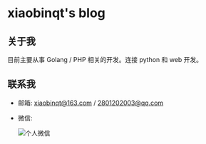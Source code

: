 # xiaobinqt's blog

## 关于我

目前主要从事 Golang / PHP 相关的开发。连接 python 和 web 开发。

## 联系我

+ 邮箱: xiaobinqt@163.com / 2801202003@qq.com

+ 微信:

  ![个人微信](https://cdn.xiaobinqt.cn/xiaobinqt.io/20220316/fa2dcf94966c4070936ef469d0c184af.jpg?imageView2/0/interlace/1/q/50|imageslim)



